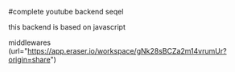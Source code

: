 #complete youtube backend seqel

this backend is based on javascript

middlewares (url="https://app.eraser.io/workspace/gNk28sBCZa2m14vrumUr?origin=share")

